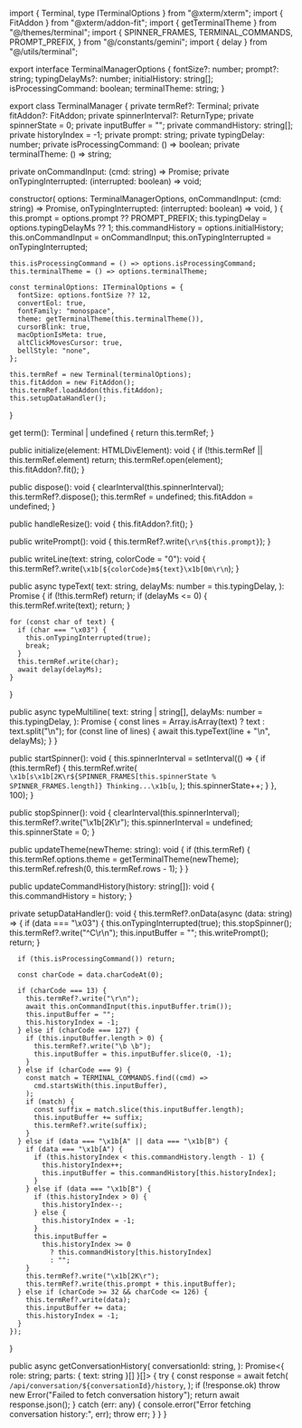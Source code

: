 import { Terminal, type ITerminalOptions } from "@xterm/xterm";
import { FitAddon } from "@xterm/addon-fit";
import { getTerminalTheme } from "@/themes/terminal";
import {
SPINNER_FRAMES,
TERMINAL_COMMANDS,
PROMPT_PREFIX,
} from "@/constants/gemini";
import { delay } from "@/utils/terminal";

export interface TerminalManagerOptions {
fontSize?: number;
prompt?: string;
typingDelayMs?: number;
initialHistory: string[];
isProcessingCommand: boolean;
terminalTheme: string;
}

export class TerminalManager {
private termRef?: Terminal;
private fitAddon?: FitAddon;
private spinnerInterval?: ReturnType<typeof setInterval>;
private spinnerState = 0;
private inputBuffer = "";
private commandHistory: string[];
private historyIndex = -1;
private prompt: string;
private typingDelay: number;
private isProcessingCommand: () => boolean;
private terminalTheme: () => string;

private onCommandInput: (cmd: string) => Promise<void>;
private onTypingInterrupted: (interrupted: boolean) => void;

constructor(
options: TerminalManagerOptions,
onCommandInput: (cmd: string) => Promise<void>,
onTypingInterrupted: (interrupted: boolean) => void,
) {
this.prompt = options.prompt ?? PROMPT_PREFIX;
this.typingDelay = options.typingDelayMs ?? 1;
this.commandHistory = options.initialHistory;
this.onCommandInput = onCommandInput;
this.onTypingInterrupted = onTypingInterrupted;

    this.isProcessingCommand = () => options.isProcessingCommand;
    this.terminalTheme = () => options.terminalTheme;

    const terminalOptions: ITerminalOptions = {
      fontSize: options.fontSize ?? 12,
      convertEol: true,
      fontFamily: "monospace",
      theme: getTerminalTheme(this.terminalTheme()),
      cursorBlink: true,
      macOptionIsMeta: true,
      altClickMovesCursor: true,
      bellStyle: "none",
    };

    this.termRef = new Terminal(terminalOptions);
    this.fitAddon = new FitAddon();
    this.termRef.loadAddon(this.fitAddon);
    this.setupDataHandler();

}

get term(): Terminal | undefined {
return this.termRef;
}

public initialize(element: HTMLDivElement): void {
if (!this.termRef || this.termRef.element) return;
this.termRef.open(element);
this.fitAddon?.fit();
}

public dispose(): void {
clearInterval(this.spinnerInterval);
this.termRef?.dispose();
this.termRef = undefined;
this.fitAddon = undefined;
}

public handleResize(): void {
this.fitAddon?.fit();
}

public writePrompt(): void {
this.termRef?.write(`\r\n${this.prompt}`);
}

public writeLine(text: string, colorCode = "0"): void {
this.termRef?.write(`\x1b[${colorCode}m${text}\x1b[0m\r\n`);
}

public async typeText(
text: string,
delayMs: number = this.typingDelay,
): Promise<void> {
if (!this.termRef) return;
if (delayMs <= 0) {
this.termRef.write(text);
return;
}

    for (const char of text) {
      if (char === "\x03") {
        this.onTypingInterrupted(true);
        break;
      }
      this.termRef.write(char);
      await delay(delayMs);
    }

}

public async typeMultiline(
text: string | string[],
delayMs: number = this.typingDelay,
): Promise<void> {
const lines = Array.isArray(text) ? text : text.split("\n");
for (const line of lines) {
await this.typeText(line + "\n", delayMs);
}
}

public startSpinner(): void {
this.spinnerInterval = setInterval(() => {
if (this.termRef) {
this.termRef.write(
`\x1b[s\x1b[2K\r${SPINNER_FRAMES[this.spinnerState % SPINNER_FRAMES.length]} Thinking...\x1b[u`,
);
this.spinnerState++;
}
}, 100);
}

public stopSpinner(): void {
clearInterval(this.spinnerInterval);
this.termRef?.write("\x1b[2K\r");
this.spinnerInterval = undefined;
this.spinnerState = 0;
}

public updateTheme(newTheme: string): void {
if (this.termRef) {
this.termRef.options.theme = getTerminalTheme(newTheme);
this.termRef.refresh(0, this.termRef.rows - 1);
}
}

public updateCommandHistory(history: string[]): void {
this.commandHistory = history;
}

private setupDataHandler(): void {
this.termRef?.onData(async (data: string) => {
if (data === "\x03") {
this.onTypingInterrupted(true);
this.stopSpinner();
this.termRef?.write("^C\r\n");
this.inputBuffer = "";
this.writePrompt();
return;
}

      if (this.isProcessingCommand()) return;

      const charCode = data.charCodeAt(0);

      if (charCode === 13) {
        this.termRef?.write("\r\n");
        await this.onCommandInput(this.inputBuffer.trim());
        this.inputBuffer = "";
        this.historyIndex = -1;
      } else if (charCode === 127) {
        if (this.inputBuffer.length > 0) {
          this.termRef?.write("\b \b");
          this.inputBuffer = this.inputBuffer.slice(0, -1);
        }
      } else if (charCode === 9) {
        const match = TERMINAL_COMMANDS.find((cmd) =>
          cmd.startsWith(this.inputBuffer),
        );
        if (match) {
          const suffix = match.slice(this.inputBuffer.length);
          this.inputBuffer += suffix;
          this.termRef?.write(suffix);
        }
      } else if (data === "\x1b[A" || data === "\x1b[B") {
        if (data === "\x1b[A") {
          if (this.historyIndex < this.commandHistory.length - 1) {
            this.historyIndex++;
            this.inputBuffer = this.commandHistory[this.historyIndex];
          }
        } else if (data === "\x1b[B") {
          if (this.historyIndex > 0) {
            this.historyIndex--;
          } else {
            this.historyIndex = -1;
          }
          this.inputBuffer =
            this.historyIndex >= 0
              ? this.commandHistory[this.historyIndex]
              : "";
        }
        this.termRef?.write("\x1b[2K\r");
        this.termRef?.write(this.prompt + this.inputBuffer);
      } else if (charCode >= 32 && charCode <= 126) {
        this.termRef?.write(data);
        this.inputBuffer += data;
        this.historyIndex = -1;
      }
    });

}

public async getConversationHistory(
conversationId: string,
): Promise<{ role: string; parts: { text: string }[] }[]> {
try {
const response = await fetch(
`/api/conversation/${conversationId}/history`,
);
if (!response.ok) throw new Error("Failed to fetch conversation history");
return await response.json();
} catch (err: any) {
console.error("Error fetching conversation history:", err);
throw err;
}
}
}
